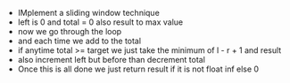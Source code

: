 - IMplement a sliding window technique 
- left is 0 and total = 0 also result to max value
- now we go through the loop
- and each time we add to the total
- if anytime total >= target we just take the minimum of l - r + 1 and result 
- also increment left but before than decrement total
- Once this is all done we just return result if it is not float inf else 0